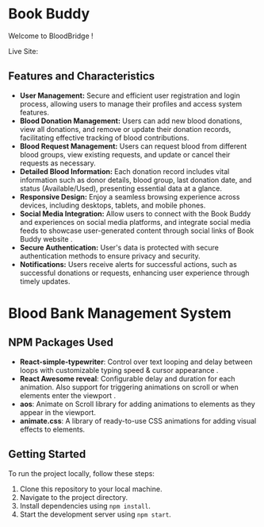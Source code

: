 # Book Buddy

Welcome to BloodBridge !

Live Site:

## Features and Characteristics
- **User Management:** Secure and efficient user registration and login process, allowing users to manage their profiles and access system features.
- **Blood Donation Management:** Users can add new blood donations, view all donations, and remove or update their donation records, facilitating effective tracking of blood contributions. 
- **Blood Request Management:**  Users can request blood from different blood groups, view existing requests, and update or cancel their requests as necessary.
- **Detailed Blood Information:** Each donation record includes vital information such as donor details, blood group, last donation date, and status (Available/Used), presenting essential data at a glance.
- **Responsive Design:** Enjoy a seamless browsing experience across devices, including desktops, tablets, and mobile phones.
- **Social Media Integration:** Allow users to connect with the Book Buddy and experiences on social media platforms, and integrate social media feeds to showcase user-generated content through social links of Book Buddy website .
- **Secure Authentication:** User's data is protected with secure authentication methods to ensure privacy and security.
- **Notifications:** Users receive alerts for successful actions, such as successful donations or requests, enhancing user experience through timely updates.

# Blood Bank Management System


## NPM Packages Used
- **React-simple-typewriter**: Control over text looping and delay between loops with customizable typing speed & cursor appearance .
- **React Awesome reveal**:  Configurable delay and duration for each animation. Also support for triggering animations on scroll or when elements enter the viewport .
- **aos**: Animate on Scroll library for adding animations to elements as they appear in the viewport.
- **animate.css**: A library of ready-to-use CSS animations for adding visual effects to elements.


## Getting Started
To run the project locally, follow these steps:
1. Clone this repository to your local machine.
2. Navigate to the project directory.
3. Install dependencies using `npm install`.
4. Start the development server using `npm start`.

